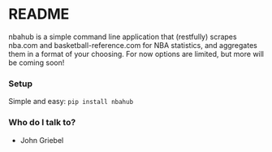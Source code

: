 # README #


nbahub is a simple command line application that (restfully) scrapes nba.com and basketball-reference.com for NBA statistics, and aggregates them in a format of your choosing. For now options are limited, but more will be coming soon!

### Setup ###

Simple and easy: `pip install nbahub`

### Who do I talk to? ###

* John Griebel